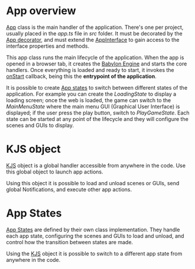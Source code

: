 # App overview
[App](https://khanonjs.com/api-docs/modules/decorators_app.html) class is the main handler of the application. There's one per project, usually placed in the *app.ts* file in *src* folder.
It must be decorated by the [App decorator](https://khanonjs.com/api-docs/functions/decorators_app.App.html), and must extend the [AppInterface](https://khanonjs.com/api-docs/classes/decorators_app.AppInterface.html) to gain access to the interface properties and methods.

This app class runs the main lifecycle of the application. When the app is opened in a browser tab, it creates the [Babylon Engine](https://doc.babylonjs.com/typedoc/classes/BABYLON.Engine) and starts the core handlers. Once everything is loaded and ready to start, it invokes the [onStart](https://khanonjs.com/api-docs/classes/decorators_app.AppInterface.html#onStart) callback, being this the **entrypoint of the application**.

It is possible to create [App states](https://khanonjs.com/api-docs/modules/decorators_app_app_state.html) to switch between different states of the application. For example you can create  the *LoadingState* to display a loading screen; once the web is loaded, the game can switch to the *MainMenuState* where the main menu GUI (Graphical User Interface) is displayed; if the user press the play button, switch to *PlayGameState*. Each state can be started at any point of the lifecycle and they will configure the scenes and GUIs to display.

# KJS object

[KJS](https://khanonjs.com/api-docs/modules/kjs.KJS.html) object is a global handler accessible from anywhere in the code. Use this global object to launch app actions.

Using this object it is possible to load and unload scenes or GUIs, send global Notifications, and execute other app actions.

# App States

[App States](https://khanonjs.com/api-docs/modules/decorators_app_app_state.html) are defined by their own class implementation. They handle each app state, configuring the scenes and GUIs to load and unload, and control how the transition between states are made.

Using the [KJS](https://khanonjs.com/api-docs/modules/kjs.KJS.html) object it is possible to switch to a different app state from anywhere in the code.